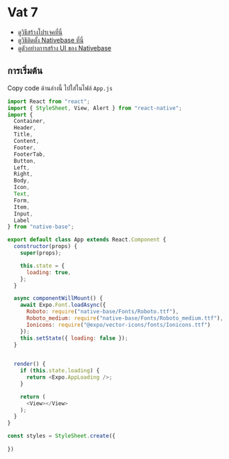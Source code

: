 
# Vat 7

- [ดูวิธีสร้างโปรเจคที่นี่](https://github.com/teerasej/react-native-walkthrough/blob/master/workshop/p1.md)
- [ดูวิธีติดตั้ง Nativebase ที่นี่](https://github.com/teerasej/react-native-walkthrough/blob/master/workshop/p2.md)
- [ดูตัวอย่างการสร้าง UI ของ Nativebase](https://docs.nativebase.io/Components.html#Components)
## การเริ่มต้น

Copy code ด้านล่างนี้ ไปใส่ในไฟล์ `App.js`

```javascript
import React from "react";
import { StyleSheet, View, Alert } from "react-native";
import {
  Container,
  Header,
  Title,
  Content,
  Footer,
  FooterTab,
  Button,
  Left,
  Right,
  Body,
  Icon,
  Text,
  Form,
  Item,
  Input,
  Label
} from "native-base";

export default class App extends React.Component {
  constructor(props) {
    super(props);

    this.state = {
      loading: true,
    };
  }

  async componentWillMount() {
    await Expo.Font.loadAsync({
      Roboto: require("native-base/Fonts/Roboto.ttf"),
      Roboto_medium: require("native-base/Fonts/Roboto_medium.ttf"),
      Ionicons: require("@expo/vector-icons/fonts/Ionicons.ttf")
    });
    this.setState({ loading: false });
  }

  
  render() {
    if (this.state.loading) {
      return <Expo.AppLoading />;
    }

    return (
      <View></View>
    );
  }
}

const styles = StyleSheet.create({
  
})

```